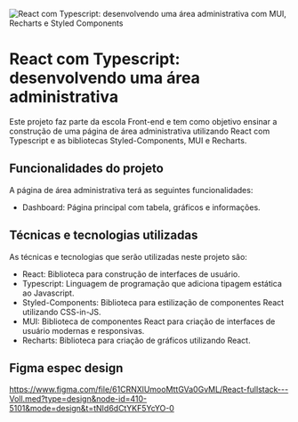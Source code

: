 
![React com Typescript: desenvolvendo uma área administrativa com MUI, Recharts e Styled Components](https://imgur.com/Qgf3van.png)

# React com Typescript: desenvolvendo uma área administrativa

Este projeto faz parte da escola Front-end e tem como objetivo ensinar a construção de uma página de área administrativa utilizando React com Typescript e as bibliotecas Styled-Components, MUI e Recharts.

## Funcionalidades do projeto

A página de área administrativa terá as seguintes funcionalidades:

- Dashboard: Página principal com tabela, gráficos e informações.

## Técnicas e tecnologias utilizadas

As técnicas e tecnologias que serão utilizadas neste projeto são:

- React: Biblioteca para construção de interfaces de usuário.
- Typescript: Linguagem de programação que adiciona tipagem estática ao Javascript.
- Styled-Components: Biblioteca para estilização de componentes React utilizando CSS-in-JS.
- MUI: Biblioteca de componentes React para criação de interfaces de usuário modernas e responsivas.
- Recharts: Biblioteca para criação de gráficos utilizando React.

## Figma espec design
https://www.figma.com/file/61CRNXlUmooMttGVa0GvML/React-fullstack---Voll.med?type=design&node-id=410-5101&mode=design&t=tNId6dCtYKF5YcYO-0


